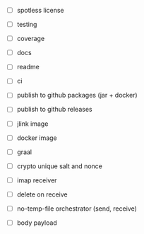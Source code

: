 - [ ] spotless license
- [ ] testing
- [ ] coverage
- [ ] docs
- [ ] readme
- [ ] ci
- [ ] publish to github packages (jar + docker)
- [ ] publish to github releases 
- [ ] jlink image
- [ ] docker image
- [ ] graal


- [ ] crypto unique salt and nonce
- [ ] imap receiver 
- [ ] delete on receive
- [ ] no-temp-file orchestrator (send, receive)
- [ ] body payload
